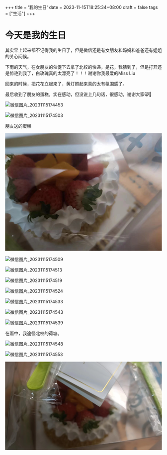 +++
title = '我的生日'
date = 2023-11-15T18:25:34+08:00
draft = false
tags = ["生活"]
+++

# 今天是我的生日

其实早上起来都不记得我的生日了，但是微信还是有女朋友和妈妈和爸爸还有姐姐的关心问候。

下雨的天气，在女朋友的催促下去拿了北校的快递，是花，我猜到了，但是打开还是惊艳到我了，白玫瑰真的太漂亮了！！！谢谢你我最爱的Miss Liu

回来的时候，把花花立起来了，黄灯照起来真的太有氛围感了。

最后收到了朋友的蛋糕，实在感动，但没说上几句话，很感动，谢谢大家😸🦢

![微信图片_20231115174453](https://cdn.jsdelivr.net/gh/Todreamr/img-cloud/img/202311151750068.jpg)

![微信图片_20231115174503](https://cdn.jsdelivr.net/gh/Todreamr/img-cloud/img/202311151749387.jpg)

朋友送的蛋糕

![cake](cake.jpg)

![微信图片_20231115174509](https://cdn.jsdelivr.net/gh/Todreamr/img-cloud/img/202311151749175.jpg)

![微信图片_20231115174513](https://cdn.jsdelivr.net/gh/Todreamr/img-cloud/img/202311151750455.jpg)

![微信图片_20231115174519](https://cdn.jsdelivr.net/gh/Todreamr/img-cloud/img/202311151750301.jpg)

![微信图片_20231115174524](https://cdn.jsdelivr.net/gh/Todreamr/img-cloud/img/202311151750853.jpg)

![微信图片_20231115174533](https://cdn.jsdelivr.net/gh/Todreamr/img-cloud/img/202311151751027.jpg)

![微信图片_20231115174543](https://cdn.jsdelivr.net/gh/Todreamr/img-cloud/img/202311151751142.jpg)

![微信图片_20231115174539](https://cdn.jsdelivr.net/gh/Todreamr/img-cloud/img/202311151751440.jpg)

在雨中，我途径北校的荷塘。

![微信图片_20231115174548](https://cdn.jsdelivr.net/gh/Todreamr/img-cloud/img/202311151751354.jpg)

![微信图片_20231115174553](https://cdn.jsdelivr.net/gh/Todreamr/img-cloud/img/202311151751548.jpg)


![cake1](cake1.jpg)
